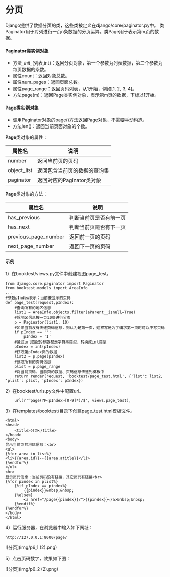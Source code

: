 # 分页

Django提供了数据分页的类，这些类被定义在django/core/paginator.py中。 类Paginator用于对列进行一页n条数据的分页运算。类Page用于表示第m页的数据。

#### Paginator类实例对象

- 方法_*init_*(列表,int)：返回分页对象，第一个参数为列表数据，第二个参数为每页数据的条数。
- 属性count：返回对象总数。
- 属性num_pages：返回页面总数。
- 属性page_range：返回页码列表，从1开始，例如[1, 2, 3, 4]。
- 方法page(m)：返回Page类实例对象，表示第m页的数据，下标以1开始。

#### Page类实例对象

- 调用Paginator对象的page()方法返回Page对象，不需要手动构造。
- 方法len()：返回当前页面对象的个数。

**Page**类对象的属性：

| 属性名      | 说明                         |
| ----------- | ---------------------------- |
| number      | 返回当前页的页码             |
| object_list | 返回包含当前页的数据的查询集 |
| paginator   | 返回对应的Paginator类对象    |

**Page**类对象的方法：

| 属性名               | 说明                   |
| -------------------- | ---------------------- |
| has_previous         | 判断当前页是否有前一页 |
| has_next             | 判断当前页是否有下一页 |
| previous_page_number | 返回前一页的页码       |
| next_page_number     | 返回下一页的页码       |

#### 示例

1）在booktest/views.py文件中创建视图page_test。

```
from django.core.paginator import Paginator
from booktest.models import AreaInfo
...
#参数pIndex表示：当前要显示的页码
def page_test(request,pIndex):
    #查询所有的地区信息
    list1 = AreaInfo.objects.filter(aParent__isnull=True)
    #将地区信息按一页10条进行分页
    p = Paginator(list1, 10)
    #如果当前没有传递页码信息，则认为是第一页，这样写是为了请求第一页时可以不写页码
    if pIndex == '':
        pIndex = '1'
    #通过url匹配的参数都是字符串类型，转换成int类型
    pIndex = int(pIndex)
    #获取第pIndex页的数据
    list2 = p.page(pIndex)
    #获取所有的页码信息
    plist = p.page_range
    #将当前页码、当前页的数据、页码信息传递到模板中
    return render(request, 'booktest/page_test.html', {'list': list2, 'plist': plist, 'pIndex': pIndex})
```

2）在booktest/urls.py文件中配置url。

```
    url(r'^page(?P<pIndex>[0-9]*)/$', views.page_test),
```

3）在templates/booktest/目录下创建page_test.html模板文件。

```
<html>
<head>
    <title>分页</title>
</head>
<body>
显示当前页的地区信息：<br>
<ul>
{%for area in list%}
<li>{{area.id}}--{{area.atitle}}</li>
{%endfor%}
</ul>
<hr>
显示页码信息：当前页码没有链接，其它页码有链接<br>
{%for pindex in plist%}
    {%if pIndex == pindex%}
        {{pindex}}&nbsp;&nbsp;
    {%else%}
        <a href="/page{{pindex}}/">{{pindex}}</a>&nbsp;&nbsp;
    {%endif%}
{%endfor%}
</body>
</html>
```

4）运行服务器，在浏览器中输入如下网址：

```
http://127.0.0.1:8000/page/
```

![分页](img/p6_1 (2).png)

5）点击页码数字，效果如下图：

![分页](img/p6_2 (2).png)